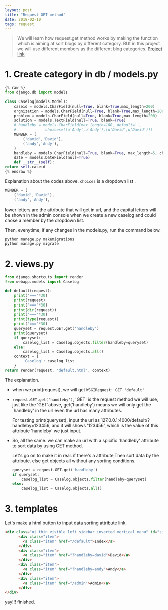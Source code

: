```yaml
---
layout: post
title: "Request GET method"
date: 2018-02-10
tags: request
---
```


> We will learn how request.get method works by making the function which is aiming at sort blogs by different category.
> BUt in this project we will use different members as the different blog categories.
> [Project link](https://github.com/davidkorea/180205)

# 1. Create category in db / models.py

```Python
{% raw %}
from django.db import models

class Caselog(models.Model):
    caseid = models.CharField(null=True, blank=True,max_length=200)
    orgnization = models.CharField(null=True, blank=True,max_length=200)
    problem = models.CharField(null=True, blank=True,max_length=200)
    solution = models.TextField(null=True, blank=True)
    # handleby = models.CharField(max_length=100, default='',
    #             choices=((u'Andy',u'Andy'),(u'David',u'David')))
    MEMBER = (
        ('david','David'),
        ('andy','Andy'),
    )
    handleby = models.CharField(null=True, blank=True, max_length=5, choices=MEMBER)
    date = models.DateField(null=True)
    def __str__(self):
return self.caseid
{% endraw %}
```
Explanation about the codes above.
```choices``` is a dropdown list .

```Python
MEMBER = (
    ('david','David'),
    ('andy','Andy'),
```
lower letters are the attribute that will get in url, and the capital letters will be shown in the admin console when we create a new caselog and could chose a member by the dropdown list.

Then, evenytime, if any changes in the models.py, run the command below.
```Python
python manege.py makemigrations
python manage.py migrate
```

# 2. views.py

```Python
from django.shortcuts import render
from webapp.models import Caselog

def default(request):
    print('==='*30)
    print(request)
    print('==='*30)
    print(dir(request))
    print('==='*30)
    print(type(request))
    print('==='*30)
    queryset = request.GET.get('handleby')
    print(queryset)
    if queryset:
        caselog_list = Caselog.objects.filter(handleby=queryset)
    else:
        caselog_list = Caselog.objects.all()
    context = {
        'Caselog': caselog_list
    }
return render(request, 'default.html', context)
```
The explanation.

- when we print(request), we will get ```WSGIRequest: GET 'default'```

- ```request.GET.get('handleby')```, 'GET' is the request method we will use, just like the 'GET'above, get('handleby') means we will only get the 'handleby' in the url even the url has many attributes.

  For testing print(queryset), input the url as 127.0.0.1:4000/default/?handleby=123456,
  and it will shows '123456', which is the value of this attribute 'handleby' we just input.

- So, all the same. we can make an url with a spicific 'handleby' attribute to sort data by using GET method.

  Let's go on to make it in real.
  if there's a attribute,Then sort data by the attribute.
  else get objects all without any sorting conditions.
  ```Python
  queryset = request.GET.get('handleby')
  if queryset:
      caselog_list = Caselog.objects.filter(handleby=queryset)
  else:
      caselog_list = Caselog.objects.all()
  ```

# 3. templates

Let's make a html button to input data sorting attribute link.

```HTML
<div class="ui thin visible left sidebar inverted vertical menu" id="sidebar">
      <div class="item">
        <a class="item" href="/default">Index</a>
      </div>
      <div class="item">
        <a class="item" href="?handleby=david">David</a>
      </div>
      <div class="item">
        <a class="item" href="?handleby=andy">Andy</a>
      </div>
      <div class="item">
        <a class="item" href="/admin">Admin</a>
      </div>
</div>
```

yay!!! finished.
